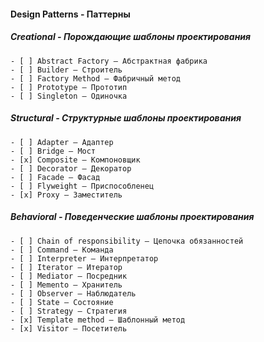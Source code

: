 #### Design Patterns - Паттерны

##### Creational - Порождающие шаблоны проектирования

    - [ ] Abstract Factory — Абстрактная фабрика
    - [ ] Builder — Строитель
    - [ ] Factory Method — Фабричный метод
    - [ ] Prototype — Прототип
    - [ ] Singleton — Одиночка

##### Structural - Структурные шаблоны проектирования
    - [ ] Adapter — Адаптер
    - [ ] Bridge — Мост
    - [x] Composite — Компоновщик
    - [ ] Decorator — Декоратор
    - [ ] Facade — Фасад
    - [ ] Flyweight — Приспособленец
    - [x] Proxy — Заместитель

##### Behavioral - Поведенческие шаблоны проектирования
    - [ ] Chain of responsibility — Цепочка обязанностей
    - [ ] Command — Команда
    - [ ] Interpreter — Интерпретатор
    - [ ] Iterator — Итератор
    - [ ] Mediator — Посредник
    - [ ] Memento — Хранитель
    - [ ] Observer — Наблюдатель
    - [ ] State — Состояние
    - [ ] Strategy — Стратегия
    - [x] Template method — Шаблонный метод
    - [x] Visitor — Посетитель